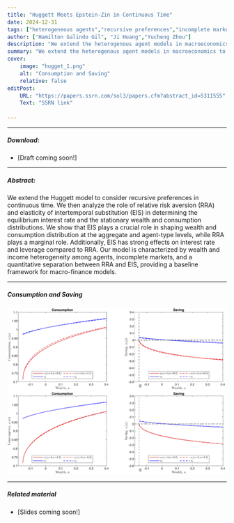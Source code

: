 ```yaml
---
title: "Huggett Meets Epstein-Zin in Continuous Time" 
date: 2024-12-31
tags: ["heterogeneous agents","recursive preferences","incomplete markets"]
author: ["Hamilton Galindo Gil", "Ji Huang","Yucheng Zhou"]
description: "We extend the heterogenous agent models in macroeconomics to consider recursive preferences in continuous time." 
summary: "We extend the heterogenous agent models in macroeconomics to consider recursive preferences and asset pricing in continuous time framework."
cover:
    image: "hugget_1.png"
    alt: "Consumption and Saving"
    relative: false
editPost:
    URL: "https://papers.ssrn.com/sol3/papers.cfm?abstract_id=5311555"
    Text: "SSRN link"

---
```


---

##### Download:
+ [Draft coming soon!]
<!-- - [Paper](paper.pdf)
- [Online appendix](appendix.pdf)
- [Code and data](https://github.com/paper_repo) -->

---

##### Abstract:

We extend the Huggett model to consider recursive preferences in continuous time. We then analyze the role of relative risk aversion (RRA) and elasticity of intertemporal substitution (EIS) in determining the equilibrium interest rate and the stationary wealth and consumption distributions. We show that EIS plays a crucial role in shaping wealth and consumption distribution at the aggregate and agent-type levels, while RRA plays a marginal role. Additionally, EIS has strong effects on interest rate and leverage compared to RRA. Our model is characterized by wealth and income heterogeneity among agents, incomplete markets, and a quantitative separation between RRA and EIS, providing a baseline framework for macro-finance models.

---

##### Consumption and Saving
![](hugget_1.png)
![](hugget_2.png)

---
<!-- ##### Figure X:  Figure title

![](figurex.png)

---

##### Citation

Author 1, Author 2. Year. "Title." *Journal* Volume (Issue): First page–Last page. https://doi.org/paper_doi.

--- -->

##### Related material
+ [Slides coming soon!]
<!-- + [Presentation slides](presentation.pdf) -->